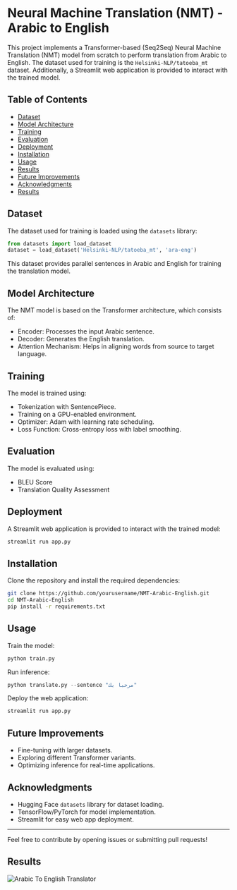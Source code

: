 # Neural Machine Translation (NMT) - Arabic to English

This project implements a Transformer-based (Seq2Seq) Neural Machine Translation (NMT) model from scratch to perform translation from Arabic to English. The dataset used for training is the `Helsinki-NLP/tatoeba_mt` dataset. Additionally, a Streamlit web application is provided to interact with the trained model.

## Table of Contents
- [Dataset](#dataset)
- [Model Architecture](#model-architecture)
- [Training](#training)
- [Evaluation](#evaluation)
- [Deployment](#deployment)
- [Installation](#installation)
- [Usage](#usage)
- [Results](#results)
- [Future Improvements](#future-improvements)
- [Acknowledgments](#acknowledgments)
- [Results](#results)

## Dataset
The dataset used for training is loaded using the `datasets` library:
```python
from datasets import load_dataset
dataset = load_dataset('Helsinki-NLP/tatoeba_mt', 'ara-eng')
```
This dataset provides parallel sentences in Arabic and English for training the translation model.

## Model Architecture
The NMT model is based on the Transformer architecture, which consists of:
- Encoder: Processes the input Arabic sentence.
- Decoder: Generates the English translation.
- Attention Mechanism: Helps in aligning words from source to target language.

## Training
The model is trained using:
- Tokenization with SentencePiece.
- Training on a GPU-enabled environment.
- Optimizer: Adam with learning rate scheduling.
- Loss Function: Cross-entropy loss with label smoothing.

## Evaluation
The model is evaluated using:
- BLEU Score
- Translation Quality Assessment

## Deployment
A Streamlit web application is provided to interact with the trained model:
```bash
streamlit run app.py
```

## Installation
Clone the repository and install the required dependencies:
```bash
git clone https://github.com/yourusername/NMT-Arabic-English.git
cd NMT-Arabic-English
pip install -r requirements.txt
```

## Usage
Train the model:
```bash
python train.py
```
Run inference:
```python
python translate.py --sentence "مرحبا بك"
```
Deploy the web application:
```bash
streamlit run app.py
```

## Future Improvements
- Fine-tuning with larger datasets.
- Exploring different Transformer variants.
- Optimizing inference for real-time applications.

## Acknowledgments
- Hugging Face `datasets` library for dataset loading.
- TensorFlow/PyTorch for model implementation.
- Streamlit for easy web app deployment.

---
Feel free to contribute by opening issues or submitting pull requests!

## Results
![Arabic To English Translator](https://github.com/Muradhameed921/Sudoku-Puzzle-Solver/blob/main/O1.jpg)
